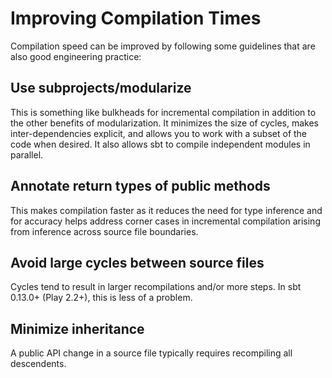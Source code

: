 <!--- Copyright (C) 2009-2020 Lightbend Inc. <https://www.lightbend.com> -->
# Improving Compilation Times

Compilation speed can be improved by following some guidelines that are also good engineering practice:

## Use subprojects/modularize

This is something like bulkheads for incremental compilation in addition to the other benefits of modularization. It minimizes the size of cycles, makes inter-dependencies explicit, and allows you to work with a subset of the code when desired. It also allows sbt to compile independent modules in parallel.

## Annotate return types of public methods

This makes compilation faster as it reduces the need for type inference and for accuracy helps address corner cases in incremental compilation arising from inference across source file boundaries.

## Avoid large cycles between source files

Cycles tend to result in larger recompilations and/or more steps.  In sbt 0.13.0+ (Play 2.2+), this is less of a problem.

## Minimize inheritance

A public API change in a source file typically requires recompiling all descendents.
